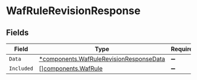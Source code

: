 # WafRuleRevisionResponse


## Fields

| Field                                                                                             | Type                                                                                              | Required                                                                                          | Description                                                                                       |
| ------------------------------------------------------------------------------------------------- | ------------------------------------------------------------------------------------------------- | ------------------------------------------------------------------------------------------------- | ------------------------------------------------------------------------------------------------- |
| `Data`                                                                                            | [*components.WafRuleRevisionResponseData](../../models/components/wafrulerevisionresponsedata.md) | :heavy_minus_sign:                                                                                | N/A                                                                                               |
| `Included`                                                                                        | [][components.WafRule](../../models/components/wafrule.md)                                        | :heavy_minus_sign:                                                                                | N/A                                                                                               |